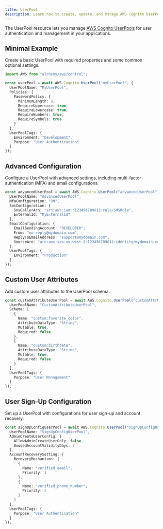 ```yaml
---
title: UserPool
description: Learn how to create, update, and manage AWS Cognito UserPools using Alchemy Cloud Control.
---
```



The UserPool resource lets you manage [AWS Cognito UserPools](https://docs.aws.amazon.com/cognito/latest/userguide/) for user authentication and management in your applications.

## Minimal Example

Create a basic UserPool with required properties and some common optional settings.

```ts
import AWS from "alchemy/aws/control";

const userPool = await AWS.Cognito.UserPool("myUserPool", {
  UserPoolName: "MyUserPool",
  Policies: {
    PasswordPolicy: {
      MinimumLength: 8,
      RequireUppercase: true,
      RequireLowercase: true,
      RequireNumbers: true,
      RequireSymbols: true
    }
  },
  UserPoolTags: {
    Environment: "Development",
    Purpose: "User Authentication"
  }
});
```

## Advanced Configuration

Configure a UserPool with advanced settings, including multi-factor authentication (MFA) and email configurations.

```ts
const advancedUserPool = await AWS.Cognito.UserPool("advancedUserPool", {
  UserPoolName: "AdvancedUserPool",
  MfaConfiguration: "ON",
  SmsConfiguration: {
    SnsCallerArn: "arn:aws:iam::123456789012:role/SMSRole",
    ExternalId: "MyExternalId"
  },
  EmailConfiguration: {
    EmailSendingAccount: "DEVELOPER",
    From: "no-reply@mydomain.com",
    ReplyToEmailAddress: "support@mydomain.com",
    SourceArn: "arn:aws:ses:us-west-2:123456789012:identity/mydomain.com"
  },
  UserPoolTags: {
    Environment: "Production"
  }
});
```

## Custom User Attributes

Add custom user attributes to the UserPool schema.

```ts
const customAttributeUserPool = await AWS.Cognito.UserPool("customAttrUserPool", {
  UserPoolName: "CustomAttributeUserPool",
  Schema: [
    {
      Name: "custom:favorite_color",
      AttributeDataType: "String",
      Mutable: true,
      Required: false
    },
    {
      Name: "custom:birthdate",
      AttributeDataType: "String",
      Mutable: true,
      Required: false
    }
  ],
  UserPoolTags: {
    Purpose: "User Management"
  }
});
```

## User Sign-Up Configuration

Set up a UserPool with configurations for user sign-up and account recovery.

```ts
const signUpConfigUserPool = await AWS.Cognito.UserPool("signUpConfigUserPool", {
  UserPoolName: "SignUpConfigUserPool",
  AdminCreateUserConfig: {
    AllowAdminCreateUserOnly: false,
    UnusedAccountValidityDays: 7
  },
  AccountRecoverySetting: {
    RecoveryMechanisms: [
      {
        Name: "verified_email",
        Priority: 1
      },
      {
        Name: "verified_phone_number",
        Priority: 2
      }
    ]
  },
  UserPoolTags: {
    Purpose: "User Authentication"
  }
});
```
